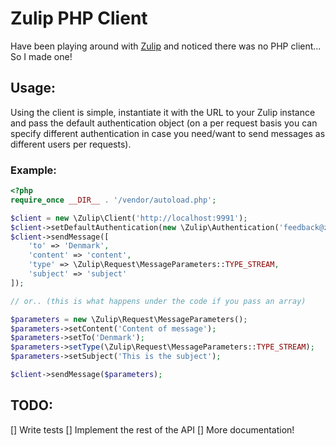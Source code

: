 Zulip PHP Client
====

Have been playing around with [Zulip](https://zulip.org/) and noticed there was no PHP client... So I made one! 

## Usage:
Using the client is simple, instantiate it with the URL to your Zulip instance and pass the default authentication
object (on a per request basis you can specify different authentication in case you need/want to send messages
as different users per requests).

### Example:
```php
<?php
require_once __DIR__ . '/vendor/autoload.php';

$client = new \Zulip\Client('http://localhost:9991');
$client->setDefaultAuthentication(new \Zulip\Authentication('feedback@zulip.com', '7Rp5bNRVz1dSuDz4HhANaxlpNDcYb6GQ'));
$client->sendMessage([
    'to' => 'Denmark',
    'content' => 'content',
    'type' => \Zulip\Request\MessageParameters::TYPE_STREAM,
    'subject' => 'subject'
]);

// or.. (this is what happens under the code if you pass an array)

$parameters = new \Zulip\Request\MessageParameters();
$parameters->setContent('Content of message');
$parameters->setTo('Denmark');
$parameters->setType(\Zulip\Request\MessageParameters::TYPE_STREAM);
$parameters->setSubject('This is the subject');

$client->sendMessage($parameters);

```

## TODO:
[] Write tests
[] Implement the rest of the API
[] More documentation!